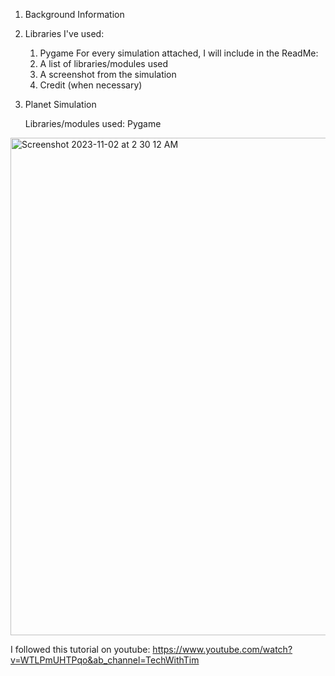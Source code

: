 1. Background Information
2. Libraries I've used:
     1. Pygame
   For every simulation attached, I will include in the ReadMe:
     1. A list of libraries/modules used
     2. A screenshot from the simulation
     3. Credit (when necessary)

2. Planet Simulation
   
   Libraries/modules used: Pygame
  <img width="796" alt="Screenshot 2023-11-02 at 2 30 12 AM" src="https://github.com/redcygni/Physics-Simulations/assets/118145890/7b775bf3-4e9b-4004-9583-f3a971d3439d">

   
   I followed this tutorial on youtube: https://www.youtube.com/watch?v=WTLPmUHTPqo&ab_channel=TechWithTim
